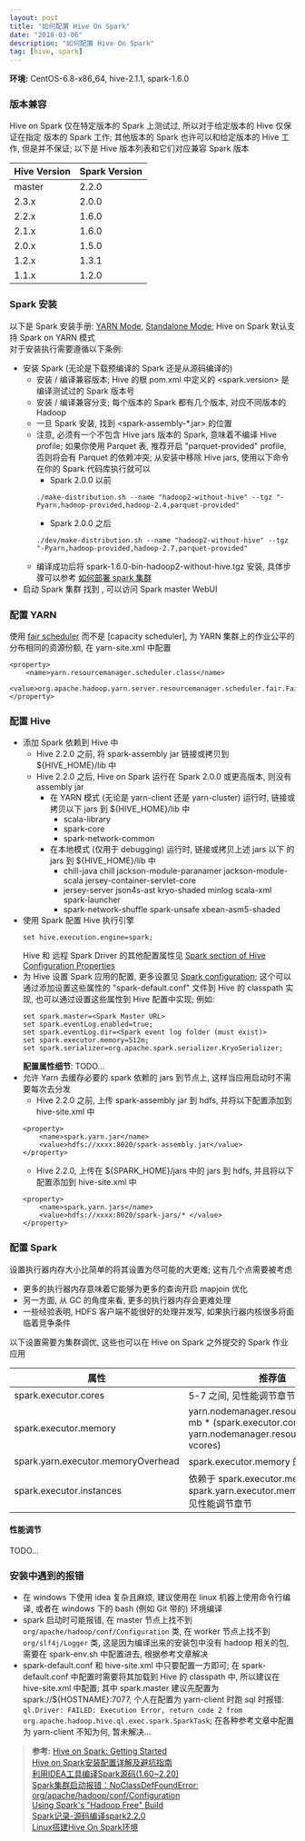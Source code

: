 ```yaml
---
layout: post
title: "如何配置 Hive On Spark"
date: "2018-03-06"
description: "如何配置 Hive On Spark"
tag: [hive, spark]
---
```


**环境:** CentOS-6.8-x86_64, hive-2.1.1, spark-1.6.0

### 版本兼容
Hive on Spark 仅在特定版本的 Spark 上测试过, 所以对于给定版本的 Hive 仅保证在指定 版本的 Spark 工作; 其他版本的 Spark 也许可以和给定版本的 Hive 工作, 但是并不保证; 以下是 Hive 版本列表和它们对应兼容 Spark 版本

|Hive Version|Spark Version|
|-|-|
|master|2.2.0|
|2.3.x|2.0.0|
|2.2.x|1.6.0|
|2.1.x|1.6.0|
|2.0.x|1.5.0|
|1.2.x|1.3.1|
|1.1.x|1.2.0|

### Spark 安装
以下是 Spark 安装手册: [YARN Mode](http://spark.apache.org/docs/latest/running-on-yarn.html ), [Standalone Mode](https://spark.apache.org/docs/latest/spark-standalone.html); Hive on Spark 默认支持 Spark on YARN 模式  
对于安装执行需要遵循以下条例:
- 安装 Spark (无论是下载预编译的 Spark 还是从源码编译的)
  - 安装 / 编译兼容版本; Hive 的根 pom.xml 中定义的 <spark.version> 是编译测试过的 Spark 版本号
  - 安装 / 编译兼容分支; 每个版本的 Spark 都有几个版本, 对应不同版本的 Hadoop
  - 一旦 Spark 安装, 找到 <spark-assembly-\*.jar> 的位置
  - 注意, 必须有一个不包含 Hive jars 版本的 Spark, 意味着不编译 Hive profile; 如果你使用 Parquet 表, 推荐开启 "parquet-provided" profile, 否则将会有 Parquet 的依赖冲突; 从安装中移除 Hive jars, 使用以下命令在你的 Spark 代码库执行就可以
    - Spark 2.0.0 以前
    ```
    ./make-distribution.sh --name "hadoop2-without-hive" --tgz "-Pyarn,hadoop-provided,hadoop-2.4,parquet-provided"
    ```
    - Spark 2.0.0 之后
    ```
    ./dev/make-distribution.sh --name "hadoop2-without-hive" --tgz "-Pyarn,hadoop-provided,hadoop-2.7,parquet-provided"
    ```
  -  编译成功后将 spark-1.6.0-bin-hadoop2-without-hive.tgz 安装, 具体步骤可以参考 [如何部署 spark 集群](2017-11-05-how-to-deploy-spark-cluster.md)
- 启动 Spark 集群
找到 <Spark Master URL>, 可以访问 Spark master WebUI  

### 配置 YARN
使用 [fair scheduler](https://hadoop.apache.org/docs/r2.7.1/hadoop-yarn/hadoop-yarn-site/FairScheduler.html) 而不是 [capacity scheduler], 为 YARN 集群上的作业公平的分布相同的资源份额, 在 yarn-site.xml 中配置
```
<property>
    <name>yarn.resourcemanager.scheduler.class</name>
    <value>org.apache.hadoop.yarn.server.resourcemanager.scheduler.fair.FairScheduler</value>
</property>
```

### 配置 Hive
- 添加 Spark 依赖到 Hive 中
  - Hive 2.2.0 之前, 将 spark-assembly jar 链接或拷贝到 ${HIVE_HOME}/lib 中
  - Hive 2.2.0 之后, Hive on Spark 运行在 Spark 2.0.0 或更高版本, 则没有 assembly jar
    - 在 YARN 模式 (无论是 yarn-client 还是 yarn-cluster) 运行时, 链接或拷贝以下 jars 到 ${HIVE_HOME}/lib 中
      - scala-library
      - spark-core
      - spark-network-common
    - 在本地模式 (仅用于 debugging) 运行时, 链接或拷贝上述 jars 以下 的 jars 到 ${HIVE_HOME}/lib 中
      - chill-java  chill  jackson-module-paranamer  jackson-module-scala  jersey-container-servlet-core
      - jersey-server  json4s-ast  kryo-shaded  minlog  scala-xml  spark-launcher
      - spark-network-shuffle  spark-unsafe  xbean-asm5-shaded
- 使用 Spark 配置 Hive 执行引擎
  ```
  set hive.execution.engine=spark;
  ```
  Hive 和 远程 Spark Driver 的其他配置属性见 [Spark section of Hive Configuration Properties](https://cwiki.apache.org/confluence/display/Hive/Configuration+Properties#ConfigurationProperties-Spark)
- 为 Hive 设置 Spark 应用的配置, 更多设置见 [Spark configuration](http://spark.apache.org/docs/latest/configuration.html); 这个可以通过添加设置这些属性的 "spark-default.conf" 文件到 Hive 的 classpath 实现, 也可以通过设置这些属性到 Hive 配置中实现; 例如:
  ```
  set spark.master=<Spark Master URL>
  set spark.eventLog.enabled=true;
  set spark.eventLog.dir=<Spark event log folder (must exist)>
  set spark.executor.memory=512m;             
  set spark.serializer=org.apache.spark.serializer.KryoSerializer;
  ```
  **配置属性细节**:
  TODO...
- 允许 Yarn 去缓存必要的 spark 依赖的 jars 到节点上, 这样当应用启动时不需要每次去分发
  - Hive 2.2.0 之前, 上传 spark-assembly jar 到 hdfs, 并将以下配置添加到 hive-site.xml 中
  ```
  <property>
      <name>spark.yarn.jar</name>
      <value>hdfs://xxxx:8020/spark-assembly.jar</value>
  </property>
  ```
  - Hive 2.2.0, 上传在 ${SPARK_HOME}/jars 中的 jars 到 hdfs, 并且将以下配置添加到 hive-site.xml 中
  ```
  <property>
      <name>spark.yarn.jars</name>
      <value>hdfs://xxxx:8020/spark-jars/* </value>
  </property>
  ```
### 配置 Spark
设置执行器内存大小比简单的将其设置为尽可能的大更难; 这有几个点需要被考虑
- 更多的执行器内存意味着它能够为更多的查询开启 mapjoin 优化
- 另一方面, 从 GC 的角度来看, 更多的执行器内存会更难处理
-  一些经验表明, HDFS 客户端不能很好的处理并发写, 如果执行器内核很多将面临着竞争条件

 以下设置需要为集群调优, 这些也可以在 Hive on Spark 之外提交的 Spark 作业应用

 |属性|推荐值|
 |-|-|
 |spark.executor.cores|5-7 之间, 见性能调节章节|
 |spark.executor.memory|yarn.nodemanager.resource.memory-mb * (spark.executor.cores / yarn.nodemanager.resource.cpu-vcores)|
 |spark.yarn.executor.memoryOverhead|spark.executor.memory 的 15-20%|
 |spark.executor.instances|依赖于 spark.executor.memory 和 spark.yarn.executor.memoryOverhead, 见性能调节章节|

#### 性能调节
TODO...

### 安装中遇到的报错
- 在 windows 下使用 idea 复杂且麻烦, 建议使用在 linux 机器上使用命令行编译, 或者在 windows 下的 bash (例如 Git 带的) 环境编译
- spark 启动时可能报错, 在 master 节点上找不到 `org/apache/hadoop/conf/Configuration` 类, 在 worker 节点上找不到
`org/slf4j/Logger` 类, 这是因为编译出来的安装包中没有 hadoop 相关的包, 需要在 spark-env.sh 中配置进去, 根据参考文章解决
- spark-default.conf 和 hive-site.xml 中只要配置一方即可; 在 spark-default.conf 中配置时需要将其加载到 Hive 的 classpath 中, 所以建议在 hive-site.xml 中配置; 其中 spark.master 建议先配置为 spark://${HOSTNAME}:7077, 个人在配置为 yarn-client 时跑 sql 时报错:
`ql.Driver: FAILED: Execution Error, return code 2 from org.apache.hadoop.hive.ql.exec.spark.SparkTask`; 在各种参考文章中配置为 yarn-client 不知为何, 暂未解决...


>**参考:**
[Hive on Spark: Getting Started](https://cwiki.apache.org/confluence/display/Hive/Hive+on+Spark%3A+Getting+Started)  
[Hive on Spark安装配置详解及避坑指南](https://www.jianshu.com/p/a7f75b868568)  
[利用IDEA工具编译Spark源码(1.60~2.20)](http://blog.csdn.net/he11o_liu/article/details/78739699)   
[Spark集群启动报错：NoClassDefFoundError: org/apache/hadoop/conf/Configuration](http://f.dataguru.cn/spark-659076-1-1.html)  
[Using Spark's "Hadoop Free" Build](https://spark.apache.org/docs/latest/hadoop-provided.html)  
[Spark记录-源码编译spark2.2.0](http://www.cnblogs.com/xinfang520/p/7763328.html)  
[Linux搭建Hive On Spark环境](http://blog.csdn.net/pucao_cug/article/details/72773564)
